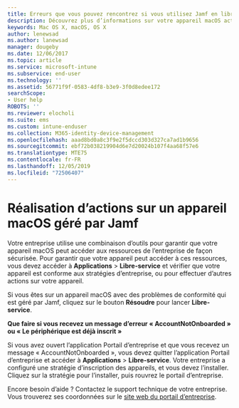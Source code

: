 ```yaml
---
title: Erreurs que vous pouvez rencontrez si vous utilisez Jamf en libre-service | Microsoft Docs
description: Découvrez plus d’informations sur votre appareil macOS activé pour Intune et géré par Jamf.
keywords: Mac OS X, macOS, OS X
author: lenewsad
ms.author: lanewsad
manager: dougeby
ms.date: 12/06/2017
ms.topic: article
ms.service: microsoft-intune
ms.subservice: end-user
ms.technology: ''
ms.assetid: 56771f9f-0583-4df8-b3e9-3f0d8edee172
searchScope:
- User help
ROBOTS: ''
ms.reviewer: elocholi
ms.suite: ems
ms.custom: intune-enduser
ms.collection: M365-identity-device-management
ms.openlocfilehash: aaad8bd0a8c3f9e2f5dccd303d327ca7ad1b9656
ms.sourcegitcommit: ebf72b038219904d6e7d20024b107f4aa68f57e6
ms.translationtype: MTE75
ms.contentlocale: fr-FR
ms.lasthandoff: 12/05/2019
ms.locfileid: "72506407"
---
```

# <a name="performing-actions-on-a-macos-device-managed-by-jamf"></a>Réalisation d’actions sur un appareil macOS géré par Jamf

Votre entreprise utilise une combinaison d’outils pour garantir que votre appareil macOS peut accéder aux ressources de l’entreprise de façon sécurisée. Pour garantir que votre appareil peut accéder à ces ressources, vous devez accéder à **Applications** > **Libre-service** et vérifier que votre appareil est conforme aux stratégies d’entreprise, ou pour effectuer d’autres actions sur votre appareil.

Si vous êtes sur un appareil macOS avec des problèmes de conformité qui est géré par Jamf, cliquez sur le bouton **Résoudre** pour lancer **Libre-service**.

__Que faire si vous recevez un message d’erreur « AccountNotOnboarded » ou « Le périphérique est déjà inscrit »__

Si vous avez ouvert l’application Portail d’entreprise et que vous recevez un message « AccountNotOnboarded », vous devez quitter l’application Portail d’entreprise et accéder à **Applications** > **Libre-service**. Votre entreprise a configuré une stratégie d’inscription des appareils, et vous devez l’installer. Cliquez sur la stratégie pour l’installer, puis rouvrez le portail d’entreprise.

Encore besoin d’aide ? Contactez le support technique de votre entreprise. Vous trouverez ses coordonnées sur le [site web du portail d’entreprise](https://go.microsoft.com/fwlink/?linkid=2010980).
